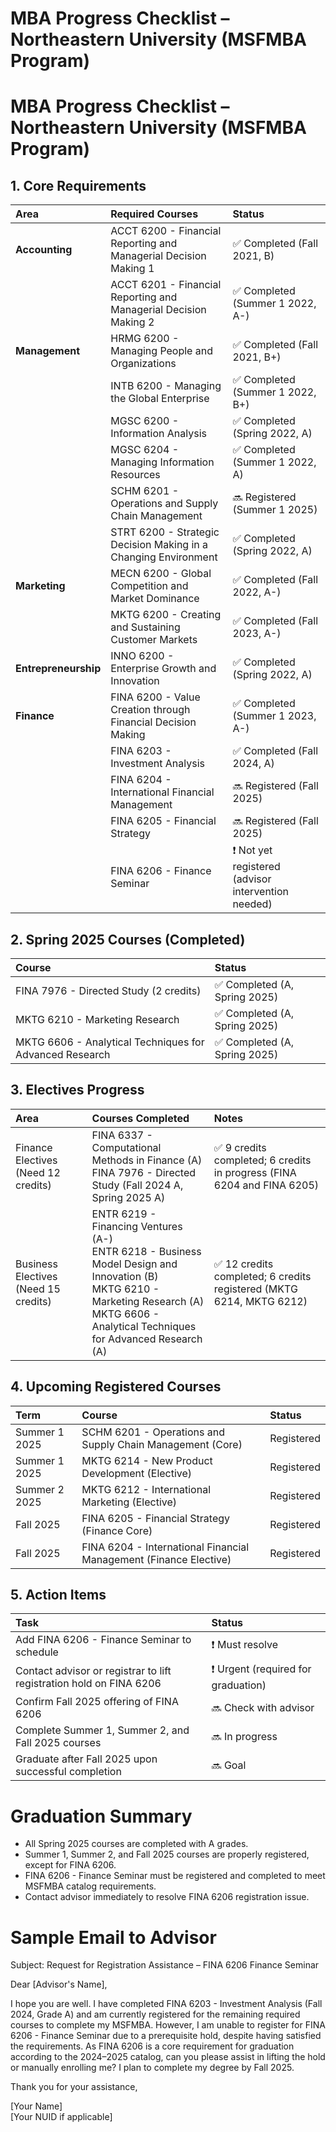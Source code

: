 # MBA Progress Checklist – Northeastern University (MSFMBA Program)

# MBA Progress Checklist – Northeastern University (MSFMBA Program)

## 1. Core Requirements

| Area | Required Courses | Status |
|:---|:---|:---|
| **Accounting** | ACCT 6200 - Financial Reporting and Managerial Decision Making 1 | ✅ Completed (Fall 2021, B) |
|  | ACCT 6201 - Financial Reporting and Managerial Decision Making 2 | ✅ Completed (Summer 1 2022, A-) |
| **Management** | HRMG 6200 - Managing People and Organizations | ✅ Completed (Fall 2021, B+) |
|  | INTB 6200 - Managing the Global Enterprise | ✅ Completed (Summer 1 2022, B+) |
|  | MGSC 6200 - Information Analysis | ✅ Completed (Spring 2022, A) |
|  | MGSC 6204 - Managing Information Resources | ✅ Completed (Summer 1 2022, A) |
|  | SCHM 6201 - Operations and Supply Chain Management | 🔜 Registered (Summer 1 2025) |
|  | STRT 6200 - Strategic Decision Making in a Changing Environment | ✅ Completed (Spring 2022, A) |
| **Marketing** | MECN 6200 - Global Competition and Market Dominance | ✅ Completed (Fall 2022, A-) |
|  | MKTG 6200 - Creating and Sustaining Customer Markets | ✅ Completed (Fall 2023, A-) |
| **Entrepreneurship** | INNO 6200 - Enterprise Growth and Innovation | ✅ Completed (Spring 2022, A) |
| **Finance** | FINA 6200 - Value Creation through Financial Decision Making | ✅ Completed (Summer 1 2023, A-) |
|  | FINA 6203 - Investment Analysis | ✅ Completed (Fall 2024, A) |
|  | FINA 6204 - International Financial Management | 🔜 Registered (Fall 2025) |
|  | FINA 6205 - Financial Strategy | 🔜 Registered (Fall 2025) |
|  | FINA 6206 - Finance Seminar | ❗ Not yet registered (advisor intervention needed) |

## 2. Spring 2025 Courses (Completed)

| Course | Status |
|:---|:---|
| FINA 7976 - Directed Study (2 credits) | ✅ Completed (A, Spring 2025) |
| MKTG 6210 - Marketing Research | ✅ Completed (A, Spring 2025) |
| MKTG 6606 - Analytical Techniques for Advanced Research | ✅ Completed (A, Spring 2025) |

## 3. Electives Progress

| Area | Courses Completed | Notes |
|:---|:---|:---|
| Finance Electives (Need 12 credits) | FINA 6337 - Computational Methods in Finance (A) <br> FINA 7976 - Directed Study (Fall 2024 A, Spring 2025 A) | ✅ 9 credits completed; 6 credits in progress (FINA 6204 and FINA 6205) |
| Business Electives (Need 15 credits) | ENTR 6219 - Financing Ventures (A-) <br> ENTR 6218 - Business Model Design and Innovation (B) <br> MKTG 6210 - Marketing Research (A) <br> MKTG 6606 - Analytical Techniques for Advanced Research (A) | ✅ 12 credits completed; 6 credits registered (MKTG 6214, MKTG 6212) |

## 4. Upcoming Registered Courses

| Term | Course | Status |
|:---|:---|:---|
| Summer 1 2025 | SCHM 6201 - Operations and Supply Chain Management (Core) | Registered |
| Summer 1 2025 | MKTG 6214 - New Product Development (Elective) | Registered |
| Summer 2 2025 | MKTG 6212 - International Marketing (Elective) | Registered |
| Fall 2025 | FINA 6205 - Financial Strategy (Finance Core) | Registered |
| Fall 2025 | FINA 6204 - International Financial Management (Finance Elective) | Registered |

## 5. Action Items

| Task | Status |
|:---|:---|
| Add FINA 6206 - Finance Seminar to schedule | ❗ Must resolve |
| Contact advisor or registrar to lift registration hold on FINA 6206 | ❗ Urgent (required for graduation) |
| Confirm Fall 2025 offering of FINA 6206 | 🔜 Check with advisor |
| Complete Summer 1, Summer 2, and Fall 2025 courses | 🔜 In progress |
| Graduate after Fall 2025 upon successful completion | 🔜 Goal |

# Graduation Summary

- All Spring 2025 courses are completed with A grades.
- Summer 1, Summer 2, and Fall 2025 courses are properly registered, except for FINA 6206.
- FINA 6206 - Finance Seminar must be registered and completed to meet MSFMBA catalog requirements.
- Contact advisor immediately to resolve FINA 6206 registration issue.

# Sample Email to Advisor

Subject: Request for Registration Assistance – FINA 6206 Finance Seminar

Dear [Advisor's Name],

I hope you are well. I have completed FINA 6203 - Investment Analysis (Fall 2024, Grade A) and am currently registered for the remaining required courses to complete my MSFMBA. However, I am unable to register for FINA 6206 - Finance Seminar due to a prerequisite hold, despite having satisfied the requirements. As FINA 6206 is a core requirement for graduation according to the 2024–2025 catalog, can you please assist in lifting the hold or manually enrolling me? I plan to complete my degree by Fall 2025.

Thank you for your assistance,

[Your Name]  
[Your NUID if applicable]
